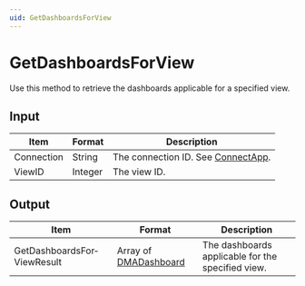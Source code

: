 ```yaml
---
uid: GetDashboardsForView
---
```


# GetDashboardsForView

Use this method to retrieve the dashboards applicable for a specified view.

## Input

| Item       | Format  | Description                                          |
|------------|---------|------------------------------------------------------|
| Connection | String  | The connection ID. See [ConnectApp](xref:ConnectApp). |
| ViewID     | Integer | The view ID.                                         |

## Output

| Item | Format | Description |
|--|--|--|
| GetDashboardsFor­ViewResult | Array of [DMADashboard](xref:DMADashboard) | The dashboards applicable for the specified view. |
